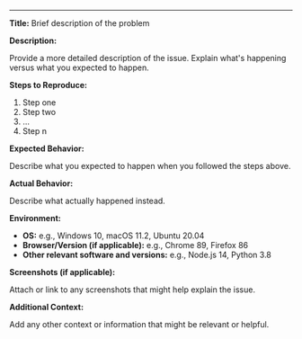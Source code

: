 ---
**Title:** Brief description of the problem

**Description:** 

Provide a more detailed description of the issue. Explain what's happening versus what you expected to happen.

**Steps to Reproduce:** 

1. Step one
2. Step two
3. ...
4. Step n

**Expected Behavior:** 

Describe what you expected to happen when you followed the steps above.

**Actual Behavior:** 

Describe what actually happened instead.

**Environment:** 

- **OS:** e.g., Windows 10, macOS 11.2, Ubuntu 20.04
- **Browser/Version (if applicable):** e.g., Chrome 89, Firefox 86
- **Other relevant software and versions:** e.g., Node.js 14, Python 3.8

**Screenshots (if applicable):** 

Attach or link to any screenshots that might help explain the issue.

**Additional Context:** 

Add any other context or information that might be relevant or helpful.

